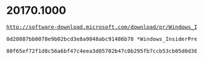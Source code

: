 # 20170.1000

<pre>
<a href="http://software-download.microsoft.com/download/pr/Windows_InsiderPreview_SDK_en-us_20170_1.iso">http://software-download.microsoft.com/download/pr/Windows_InsiderPreview_SDK_en-us_20170_1.iso</a>

0d28087bb0078e9b02bcd3e8a9848abc91486b78 *Windows_InsiderPreview_SDK_en-us_20170_1.iso

80f65ef72f1d8c56a6bf47c4eea3d85702b47c0b295fb7ccb53cb05d0d3630b8 *Windows_InsiderPreview_SDK_en-us_20170_1.iso
</pre>
